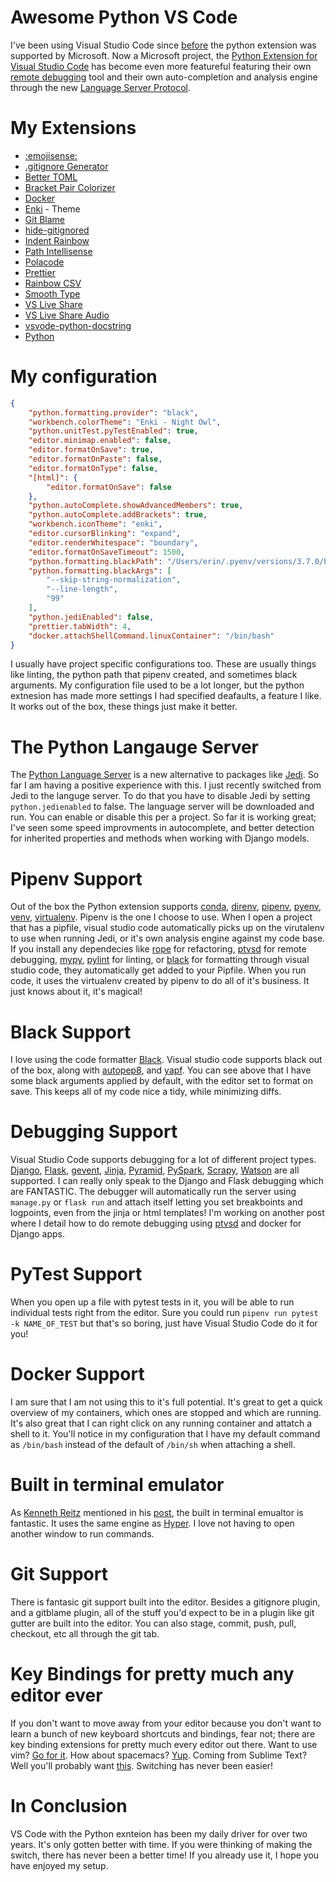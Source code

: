 # Awesome Python VS Code
I've been using Visual Studio Code since [before](https://github.com/DonJayamanne/pythonVSCode) the python extension was supported by Microsoft.  Now a Microsoft project, the [Python Extension for Visual Studio Code](https://github.com/Microsoft/vscode-python) has become even more featureful featuring their own [remote debugging](https://github.com/Microsoft/ptvsd) tool and their own auto-completion and analysis engine through the new [Language Server Protocol](https://microsoft.github.io/language-server-protocol/).

# My Extensions 
* [:emojisense:](https://marketplace.visualstudio.com/items?itemName=bierner.emojisense)
* [.gitignore Generator](https://marketplace.visualstudio.com/items?itemName=piotrpalarz.vscode-gitignore-generator)
* [Better TOML](https://marketplace.visualstudio.com/items?itemName=bungcip.better-toml)
* [Bracket Pair Colorizer](https://marketplace.visualstudio.com/items?itemName=CoenraadS.bracket-pair-colorizer)
* [Docker](https://marketplace.visualstudio.com/items?itemName=PeterJausovec.vscode-docker)
* [Enki](https://marketplace.visualstudio.com/items?itemName=enkia.enki-vscode-theme) - Theme
* [Git Blame](https://marketplace.visualstudio.com/items?itemName=waderyan.gitblame)
* [hide-gitignored](https://marketplace.visualstudio.com/items?itemName=npxms.hide-gitignored)
* [Indent Rainbow](https://marketplace.visualstudio.com/items?itemName=oderwat.indent-rainbow)
* [Path Intellisense](https://marketplace.visualstudio.com/items?itemName=christian-kohler.path-intellisense)
* [Polacode](https://marketplace.visualstudio.com/items?itemName=pnp.polacode)
* [Prettier](https://marketplace.visualstudio.com/items?itemName=esbenp.prettier-vscode)
* [Rainbow CSV](https://marketplace.visualstudio.com/items?itemName=mechatroner.rainbow-csv)
* [Smooth Type](https://marketplace.visualstudio.com/items?itemName=spikespaz.vscode-smoothtype)
* [VS Live Share](https://marketplace.visualstudio.com/items?itemName=MS-vsliveshare.vsliveshare)
* [VS Live Share Audio](https://marketplace.visualstudio.com/items?itemName=MS-vsliveshare.vsliveshare-audio)
* [vsvode-python-docstring](https://marketplace.visualstudio.com/items?itemName=azaugg.vscode-python-docstring)
* [Python](https://marketplace.visualstudio.com/items?itemName=ms-python.python)

# My configuration
```json
{
    "python.formatting.provider": "black",
    "workbench.colorTheme": "Enki - Night Owl",
    "python.unitTest.pyTestEnabled": true,
    "editor.minimap.enabled": false,
    "editor.formatOnSave": true,
    "editor.formatOnPaste": false,
    "editor.formatOnType": false,
    "[html]": {
        "editor.formatOnSave": false
    },
    "python.autoComplete.showAdvancedMembers": true,
    "python.autoComplete.addBrackets": true,
    "workbench.iconTheme": "enki",
    "editor.cursorBlinking": "expand",
    "editor.renderWhitespace": "boundary",
    "editor.formatOnSaveTimeout": 1500,
    "python.formatting.blackPath": "/Users/erin/.pyenv/versions/3.7.0/bin/black",
    "python.formatting.blackArgs": [
        "--skip-string-normalization",
        "--line-length",
        "99"
    ],
    "python.jediEnabled": false,
    "prettier.tabWidth": 4,
    "docker.attachShellCommand.linuxContainer": "/bin/bash"
}
```
I usually have project specific configurations too.  These are usually things like linting, the python path that pipenv created, and sometimes black arguments.  My configuration file used to be a lot longer, but the python extnesion has made more settings I had specified deafaults, a feature I like.  It works out of the box, these things just make it better.

# The Python Langauge Server
The [Python Language Server](https://github.com/Microsoft/python-language-server) is a new alternative to packages like [Jedi](https://github.com/davidhalter/jedi). So far I am having a positive experience with this.  I just recently switched from Jedi to the languge server.  To do that you have to disable Jedi by setting `python.jedienabled` to false.  The language server will be downloaded and run.  You can enable or disable this per a project.  So far it is working great; I've seen some speed improvments in autocomplete, and better detection for inherited properties and methods when working with Django models.

# Pipenv Support
 Out of the box the Python extension supports [conda](https://conda.io/),
  [direnv](https://direnv.net/),
  [pipenv](https://pypi.org/project/pipenv/),
  [pyenv](https://github.com/pyenv/pyenv),
  [venv](https://docs.python.org/3/library/venv.html#module-venv),
  [virtualenv](https://pypi.org/project/virtualenv/).  Pipenv is the one I choose to use.  When I open a project that has a pipfile, visual studio code automatically picks up on the virutalenv to use when running Jedi, or it's own analysis engine against my code base.  If you install any dependecies like [rope](https://github.com/python-rope/rope) for refactoring, [ptvsd](https://github.com/Microsoft/ptvsd/) for remote debugging, [mypy](https://github.com/python/mypy), [pylint](https://github.com/PyCQA/pylint) for linting, or [black](https://github.com/ambv/black) for formatting through visual studio code, they automatically get added to your Pipfile.  When you run code, it uses the virtualenv created by pipenv to do all of it's business.  It just knows about it, it's magical! 
 
# Black Support
I love using the code formatter [Black](https://github.com/ambv/black).  Visual studio code supports black out of the box, along with [autopep8](https://github.com/hhatto/autopep8), and [yapf](https://github.com/google/yapf).  You can see above that I have some black arguments applied by default, with the editor set to format on save.  This keeps all of my code nice a tidy, while minimizing diffs.
 
# Debugging Support
Visual Studio Code supports debugging for a lot of different project types.
  [Django](https://pypi.org/project/Django/),
  [Flask](https://pypi.org/project/Flask/),
  [gevent](https://pypi.org/project/gevent/),
  [Jinja](https://pypi.org/project/Jinja/),
  [Pyramid](https://pypi.org/project/pyramid/),
  [PySpark](https://pypi.org/project/pyspark/),
  [Scrapy](https://pypi.org/project/Scrapy/),
  [Watson](https://pypi.org/project/Watson/)
  are all supported.  I can really only speak to the Django and Flask debugging which are FANTASTIC.  The debugger will automatically run the server using `manage.py` or `flask run` and attach itself letting you set breakboints and logpoints, even from the jinja or html templates!  I'm working on another post where I detail how to do remote debugging using [ptvsd](https://github.com/Microsoft/ptvsd/) and docker for Django apps.
  
# PyTest Support
When you open up a file with pytest tests in it, you will be able to run individual tests right from the editor.  Sure you could run `pipenv run pytest -k NAME_OF_TEST` but that's so boring, just have Visual Studio Code do it for you!
  
# Docker Support
I am sure that I am not using this to it's full potential.  It's great to get a quick overview of my containers, which ones are stopped and which are running. It's also great that I can right click on any running container and attatch a shell to it.  You'll notice in my configuration that I have my default command as `/bin/bash` instead of the default of `/bin/sh` when attaching a shell. 
  
 # Built in terminal emulator
As [Kenneth Reitz](https://github.com/kennethreitz) mentioned in his [post](https://www.kennethreitz.org/essays/why-you-should-use-vs-code-if-youre-a-python-developer), the built in terminal emualtor is fantastic.  It uses the same engine as [Hyper](https://hyper.is/). I love not having to open another window to run commands.
  
# Git Support
There is fantasic git support built into the editor.  Besides a gitignore plugin, and a gitblame plugin, all of the stuff you'd expect to be in a plugin like git gutter are built into the editor.  You can also stage, commit, push, pull, checkout, etc all through the git tab.

# Key Bindings for pretty much any editor ever
If you don't want to move away from your editor because you don't want to learn a bunch of new keyboard shortcuts and bindings, fear not; there are key binding extensions for pretty much every editor out there.  Want to use vim?  [Go for it](https://marketplace.visualstudio.com/items?itemName=vscodevim.vim).  How about spacemacs? [Yup](https://github.com/VSpaceCode/VSpaceCode).  Coming from Sublime Text?  Well you'll probably want [this](https://marketplace.visualstudio.com/items?itemName=ms-vscode.sublime-keybindings).  Switching has never been easier!

# In Conclusion
VS Code with the Python exnteion has been my daily driver for over two years.  It's only gotten better with time.  If you were thinking of making the switch, there has never been a better time!  If you already use it, I hope you have enjoyed my setup.  
